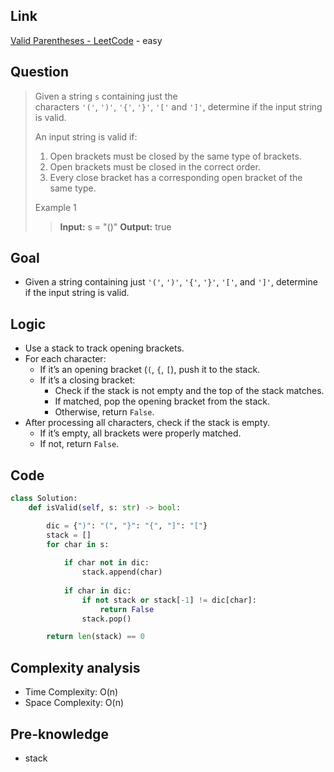 ## Link
[Valid Parentheses - LeetCode](https://leetcode.com/problems/valid-parentheses/description/) - easy
## Question
> Given a string `s` containing just the characters `'('`, `')'`, `'{'`, `'}'`, `'['` and `']'`, determine if the input string is valid.
>
> An input string is valid if:
> 1. Open brackets must be closed by the same type of brackets.
> 2. Open brackets must be closed in the correct order.
> 3. Every close bracket has a corresponding open bracket of the same type.
>
> Example 1
>> **Input:** s = "()"
>> **Output:** true
## Goal
- Given a string containing just `'('`, `')'`, `'{'`, `'}'`, `'['`, and `']'`,  determine if the input string is valid.
## Logic
- Use a stack to track opening brackets.
- For each character:
    - If it’s an opening bracket (`(`, `{`, `[`), push it to the stack.
    - If it’s a closing bracket:
        - Check if the stack is not empty and the top of the stack matches.
        - If matched, pop the opening bracket from the stack.
        - Otherwise, return `False`.
- After processing all characters, check if the stack is empty.
    - If it’s empty, all brackets were properly matched.
    - If not, return `False`.
## Code
```python
class Solution:
    def isValid(self, s: str) -> bool:

        dic = {")": "(", "}": "{", "]": "["}
        stack = []
        for char in s:
            
            if char not in dic:
                stack.append(char)
            
            if char in dic:
                if not stack or stack[-1] != dic[char]:
                    return False
                stack.pop()

        return len(stack) == 0
```

## Complexity analysis
- Time Complexity: O(n)
- Space Complexity: O(n)
## Pre-knowledge
- stack
